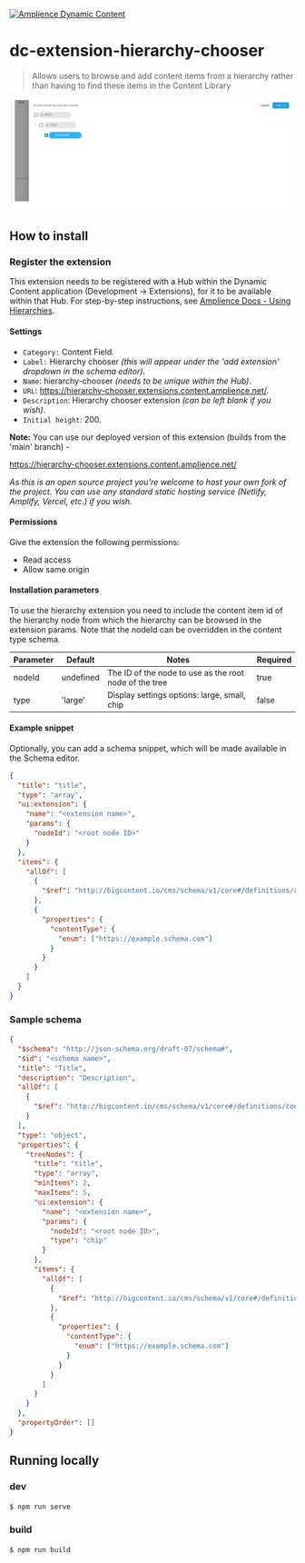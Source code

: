 [![Amplience Dynamic Content](header.png)](https://amplience.com/dynamic-content)

# dc-extension-hierarchy-chooser

> Allows users to browse and add content items from a hierarchy rather than having to find these items in the Content Library

![Browse hierarcy](screenshot.png)

## How to install

### Register the extension

This extension needs to be registered with a Hub within the Dynamic Content application (Development -> Extensions), for it to be available within that Hub. For step-by-step instructions, see [Amplience Docs - Using Hierarchies](https://amplience.com/docs/development/hierarchies/usinghierarchies.html#the-hierarchy-chooser-extension).

#### Settings

- `Category:` Content Field.
- `Label:` Hierarchy chooser _(this will appear under the 'add extension' dropdown in the schema editor)_.
- `Name`: hierarchy-chooser _(needs to be unique within the Hub)_.
- `URL`: https://hierarchy-chooser.extensions.content.amplience.net/.
- `Description`: Hierarchy chooser extension _(can be left blank if you wish)_.
- `Initial height`: 200.

**Note:** You can use our deployed version of this extension (builds from the 'main' branch) -

https://hierarchy-chooser.extensions.content.amplience.net/

_As this is an open source project you're welcome to host your own fork of the project. You can use any standard static hosting service (Netlify, Amplify, Vercel, etc.) if you wish._

#### Permissions

Give the extension the following permissions:

- Read access
- Allow same origin

#### Installation parameters

To use the hierarchy extension you need to include the content item id of the hierarchy node from which the hierarchy can be browsed in the extension params. Note that the nodeId can be overridden in the content type schema.

| Parameter | Default   | Notes                                                  | Required |
| --------- | --------- | ------------------------------------------------------ | -------- |
| nodeId    | undefined | The ID of the node to use as the root node of the tree | true     |
| type      | 'large'   | Display settings options: large, small, chip           | false    |

#### Example snippet

Optionally, you can add a schema snippet, which will be made available in the Schema editor.

```json
{
  "title": "title",
  "type": "array",
  "ui:extension": {
    "name": "<extension name>",
    "params": {
      "nodeId": "<root node ID>"
    }
  },
  "items": {
    "allOf": [
      {
        "$ref": "http://bigcontent.io/cms/schema/v1/core#/definitions/content-link"
      },
      {
        "properties": {
          "contentType": {
            "enum": ["https://example.schema.com"]
          }
        }
      }
    ]
  }
}
```

### Sample schema

```json
{
  "$schema": "http://json-schema.org/draft-07/schema#",
  "$id": "<schema name>",
  "title": "Title",
  "description": "Description",
  "allOf": [
    {
      "$ref": "http://bigcontent.io/cms/schema/v1/core#/definitions/content"
    }
  ],
  "type": "object",
  "properties": {
    "treeNodes": {
      "title": "title",
      "type": "array",
      "minItems": 2,
      "maxItems": 5,
      "ui:extension": {
        "name": "<extension name>",
        "params": {
          "nodeId": "<root node ID>",
          "type": "chip"
        }
      },
      "items": {
        "allOf": [
          {
            "$ref": "http://bigcontent.io/cms/schema/v1/core#/definitions/content-link"
          },
          {
            "properties": {
              "contentType": {
                "enum": ["https://example.schema.com"]
              }
            }
          }
        ]
      }
    }
  },
  "propertyOrder": []
}
```

## Running locally

### dev

```bash
$ npm run serve
```

### build

```bash
$ npm run build
```
